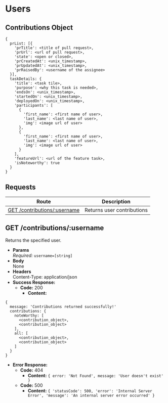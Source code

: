 # Users

## Contributions Object

```
{
  prList: [{
    'prTitle': <title of pull request>,
    'prUrl': <url of pull request>,
    'state': <open or closed>,
    'prCreatedAt': <unix_timestamp>,
    'prUpdatedAt': <unix_timestamp>,
    'prRaisedBy': <username of the assignee>
  }],
  taskDetails: {
    'title': <task tile>,
    'purpose': <why this task is needed>,
    'endsOn': <unix_timestamp>,
    'startedOn': <unix_timestamp>,
    'deployedOn': <unix_timestamp>,
    'participants': [
      {
        'first_name': <first name of user>,
        'last_name': <last name of user>,
        'img': <image url of user>
      },
      {
        'first_name': <first name of user>,
        'last_name': <last name of user>,
        'img': <image url of user>
      }
    ],
    'featureUrl': <url of the feature task>,
    'isNoteworthy': true
  }
}
```

## **Requests**

|                           Route                            |        Description         |
| :--------------------------------------------------------: | :------------------------: |
| [GET /contributions/:username](#get-contributionsusername) | Returns user contributions |

## **GET /contributions/:username**

Returns the specified user.

- **Params**  
  _Required:_ `username=[string]`
- **Body**  
  None
- **Headers**  
  Content-Type: application/json
- **Success Response:**
  - **Code:** 200
    - **Content:**

```
{
  message: 'Contributions returned successfully!'
  contributions: {
    noteWorthy: [
      <contribution_object>,
      <contribution_object>
    ],
    all: [
      <contribution_object>,
      <contribution_object>
    ]
  }
}
```

- **Error Response:**
  - **Code:** 404
    - **Content:** `{ error: 'Not Found', message: 'User doesn't exist' }`
  - **Code:** 500
    - **Content:** `{ 'statusCode': 500, 'error': 'Internal Server Error', 'message': 'An internal server error occurred' }`

